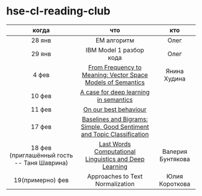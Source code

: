 # hse-cl-reading-club


|когда | что | кто |
|:-:|:-:|:-:|
| 28 янв | EM алгоритм | Олег |
| 29 янв | IBM Model 1 разбор кода | Олег |
|  4 фев | [From Frequency to Meaning: Vector Space Models of Semantics ](https://jair.org/index.php/jair/article/view/10640) | Янина Худина  |
|  10 фев | [A case for deep learning in semantics](https://arxiv.org/pdf/1809.03068.pdf)  |   |
|  11 фев | [On our best behaviour](http://www.cs.toronto.edu/~hector/Papers/ijcai-13-paper.pdf) |   |
|  17 фев | [Baselines and Bigrams: Simple, Good Sentiment and Topic Classification](https://aclanthology.org/P12-2018.pdf) |  |   |
|  18 фев (приглашённый гость -- Таня Шаврина) | [Last Words Computational Linguistics and Deep Learning](https://nlp.stanford.edu/manning/papers/Manning-Last-Words-COLI_a_00239.pdf) | Валерия Бунтякова |
|  19(примерно) фев | Approaches to Text Normalization  | Юлия Короткова  |
